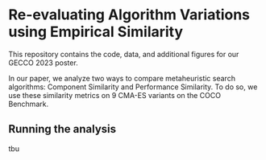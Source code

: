 # Re-evaluating Algorithm Variations using Empirical Similarity
This repository contains the code, data, and additional figures for our GECCO 2023 poster.

In our paper, we analyze two ways to compare metaheuristic search algorithms: Component Similarity and Performance Similarity. To do so, we use these similarity metrics on 9 CMA-ES variants on the COCO Benchmark.

## Running the analysis
tbu
